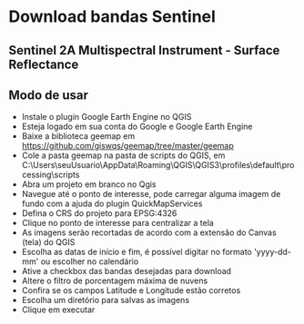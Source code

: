 # Download bandas Sentinel

## Sentinel 2A Multispectral Instrument - Surface Reflectance
## Modo de usar

* Instale o plugin Google Earth Engine no QGIS
* Esteja logado em sua conta do Google e Google Earth Engine
* Baixe a biblioteca geemap em https://github.com/giswqs/geemap/tree/master/geemap 
* Cole a pasta geemap na pasta de scripts do QGIS, em C:\Users\seuUsuario\AppData\Roaming\QGIS\QGIS3\profiles\default\processing\scripts
* Abra um projeto em branco no Qgis
* Navegue até o ponto de interesse, pode carregar alguma imagem de fundo com a ajuda do plugin QuickMapServices
* Defina o CRS do projeto para EPSG:4326
* Clique no ponto de interesse para centralizar a tela
* As imagens serão recortadas de acordo com a extensão do Canvas (tela) do QGIS
* Escolha as datas de início e fim, é possível digitar no formato 'yyyy-dd-mm' ou escolher no calendário
* Ative a checkbox das bandas desejadas para download
* Altere o filtro de porcentagem máxima de nuvens
* Confira se os campos Latitude e Longitude estão corretos
* Escolha um diretório para salvas as imagens
* Clique em executar
